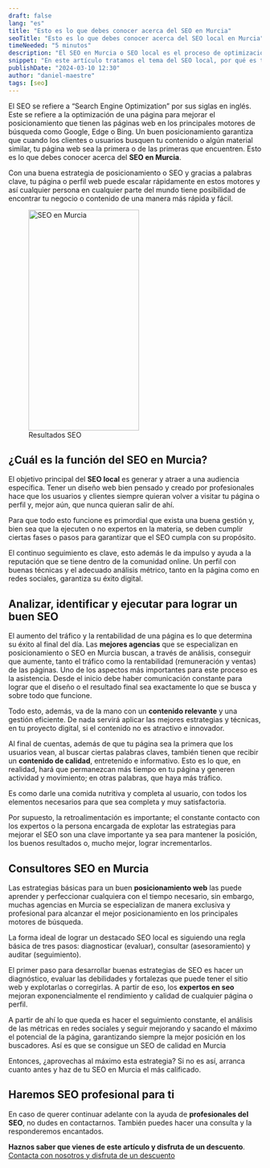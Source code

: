 ```yaml
---
draft: false
lang: "es"
title: "Esto es lo que debes conocer acerca del SEO en Murcia"
seoTitle: "Esto es lo que debes conocer acerca del SEO local en Murcia"
timeNeeded: "5 minutos"
description: "El SEO en Murcia o SEO local es el proceso de optimización de un sitio web para que este se muestre en las búsquedas de usuarios locales."
snippet: "En este artículo tratamos el tema del SEO local, por qué es tan importante, como aplicarlo correctamente y por qué todo negocio de Murcia debería aplicarlo"
publishDate: "2024-03-10 12:30"
author: "daniel-maestre"
tags: [seo]
---
```


El SEO se refiere a “Search Engine Optimization” por sus siglas en inglés. Este se refiere a la optimización de una página para mejorar el posicionamiento que tienen las páginas web en los principales motores de búsqueda como Google, Edge o Bing. Un buen posicionamiento garantiza que cuando los clientes o usuarios busquen tu contenido o algún material similar, tu página web sea la primera o de las primeras que encuentren. Esto es lo que debes conocer acerca del **SEO en Murcia**.

Con una buena estrategia de posicionamiento o SEO y gracias a palabras clave, tu página o perfil web puede escalar rápidamente en estos motores y así cualquier persona en cualquier parte del mundo tiene posibilidad de encontrar tu negocio o contenido de una manera más rápida y fácil.

<figure>
<img class="mx-auto" src="/blogImages/seo-murcia.webp" title="Seo en Murcia" alt="SEO en Murcia" width="220" height="440" loading="lazy"/>
<figcaption class="text-center">Resultados SEO<figcaption>
</figure>

## ¿Cuál es la función del SEO en Murcia?

El objetivo principal del **SEO local** es generar y atraer a una audiencia específica. Tener un diseño web bien pensado y creado por profesionales hace que los usuarios y clientes siempre quieran volver a visitar tu página o perfil y, mejor aún, que nunca quieran salir de ahí.

Para que todo esto funcione es primordial que exista una buena gestión y, bien sea que la ejecuten o no expertos en la materia, se deben cumplir ciertas fases o pasos para garantizar que el SEO cumpla con su propósito.

El continuo seguimiento es clave, esto además le da impulso y ayuda a la reputación que se tiene dentro de la comunidad online. Un perfil con buenas técnicas y el adecuado análisis métrico, tanto en la página como en redes sociales, garantiza su éxito digital.

## Analizar, identificar y ejecutar para lograr un buen SEO

El aumento del tráfico y la rentabilidad de una página es lo que determina su éxito al final del día. Las **mejores agencias** que se especializan en posicionamiento o SEO en Murcia buscan, a través de análisis, conseguir que aumente, tanto el tráfico como la rentabilidad (remuneración y ventas) de las páginas.
Uno de los aspectos más importantes para este proceso es la asistencia. Desde el inicio debe haber comunicación constante para lograr que el diseño o el resultado final sea exactamente lo que se busca y sobre todo que funcione.

Todo esto, además, va de la mano con un **contenido relevante** y una gestión eficiente. De nada servirá aplicar las mejores estrategias y técnicas, en tu proyecto digital, si el contenido no es atractivo e innovador. 

Al final de cuentas, además de que tu página sea la primera que los usuarios vean, al buscar ciertas palabras claves, también tienen que recibir un **contenido de calidad**, entretenido e informativo. Esto es lo que, en realidad, hará que permanezcan más tiempo en tu página y generen actividad y movimiento; en otras palabras, que haya más tráfico.

Es como darle una comida nutritiva y completa al usuario, con todos los elementos necesarios para que sea completa y muy satisfactoria.

Por supuesto, la retroalimentación es importante; el constante contacto con los expertos o la persona encargada de explotar las estrategias para mejorar el SEO son una clave importante ya sea para mantener la posición, los buenos resultados o, mucho mejor, lograr incrementarlos.

## Consultores SEO en Murcia

Las estrategias básicas para un buen **posicionamiento web** las puede aprender y perfeccionar cualquiera con el tiempo necesario, sin embargo, muchas agencias en Murcia se especializan de manera exclusiva y profesional para alcanzar el mejor posicionamiento en los principales motores de búsqueda.

La forma ideal de lograr un destacado SEO local es siguiendo una regla básica de tres pasos: diagnosticar (evaluar), consultar (asesoramiento) y auditar (seguimiento).

El primer paso para desarrollar buenas estrategias de SEO es hacer un diagnóstico, evaluar las debilidades y fortalezas que puede tener el sitio web y explotarlas o corregirlas. A partir de eso, los **expertos en seo** mejoran exponencialmente el rendimiento y calidad de cualquier página o perfil.

A partir de ahí lo que queda es hacer el seguimiento constante, el análisis de las métricas en redes sociales y seguir mejorando y sacando el máximo el potencial de la página, garantizando siempre la mejor posición en los buscadores. Así es que se consigue un SEO de calidad en Murcia

Entonces, ¿aprovechas al máximo esta estrategia? Si no es así, arranca cuanto antes y haz de tu SEO en Murcia el más calificado. 

## Haremos SEO profesional para ti

En caso de querer continuar adelante con la ayuda de **profesionales del SEO**, no dudes en contactarnos. También puedes hacer una consulta y la responderemos encantados.

**Haznos saber que vienes de este artículo y disfruta de un descuento**.
<a href="/es/contacto/" class="w-full flex">
<span class="mx-auto mt-10 inline-flex rounded-full px-5 py-3 text-lg font-semibold transition bg-neutral-950 text-white hover:bg-neutral-800">Contacta con nosotros y disfruta de un descuento</span>
</a>

